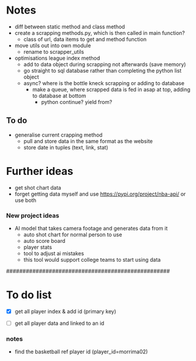 # Notes

* diff between static method and class method
* create a scrapping methods.py, which is then called in main function?
    * class of url, data items to get and method function
* move utils out into own module
    * rename to scrapper_utils
* optimisations league index method
    * add to data object during scrapping not afterwards (save memory)
    * go straight to sql database rather than completing the python list object
    * async? where is the bottle kneck scrapping or adding to database
        * make a queue, where scrapped data is fed in asap at top, adding to database at bottom
            * python continue? yield from?


## To do

* generalise current crapping method
    * pull and store data in the same format as the website
    * store date in tuples (text, link, stat)

# Further ideas

* get shot chart data
* forget getting data myself and use https://pypi.org/project/nba-api/ or use both

### New project ideas

* AI model that takes camera footage and generates data from it
    * auto shot chart for normal person to use
    * auto score board
    * player stats
    * tool to adjust ai mistakes 
    * this tool would support college teams to start using data





##################################################

# To do list

- [x] get all player index & add id (primary key)
- [ ] get all player data and linked to an id


### notes

* find the basketball ref player id (player_id=morrima02)
